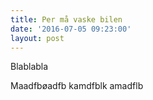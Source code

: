 ```yaml
---
title: Per må vaske bilen
date: '2016-07-05 09:23:00'
layout: post
---
```

Blablabla

Maadfbøadfb kamdfblk amadflb